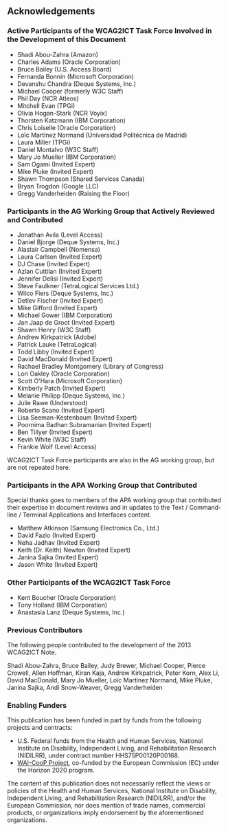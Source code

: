 ## Acknowledgements

### Active Participants of the WCAG2ICT Task Force Involved in the Development of this Document
* Shadi Abou-Zahra (Amazon)
* Charles Adams (Oracle Corporation)
* Bruce Bailey (U.S. Access Board)
* Fernanda Bonnin (Microsoft Corporation)
* Devanshu Chandra (Deque Systems, Inc.)
* Michael Cooper (formerly W3C Staff)
* Phil Day (NCR Atleos)
* Mitchell Evan (TPGi)
* Olivia Hogan-Stark (NCR Voyix)
* Thorsten Katzmann (IBM Corporation)
* Chris Loiselle (Oracle Corporation)
* Loïc Martínez Normand (Universidad Politécnica de Madrid) 
* Laura Miller (TPGi)
* Daniel Montalvo (W3C Staff)
* Mary Jo Mueller (IBM Corporation)
* Sam Ogami (Invited Expert)
* Mike Pluke (Invited Expert)
* Shawn Thompson (Shared Services Canada)
* Bryan Trogdon (Google LLC)
* Gregg Vanderheiden (Raising the Floor)

### Participants in the AG Working Group that Actively Reviewed and Contributed

* Jonathan Avila (Level Access)
* Daniel Bjorge (Deque Systems, Inc.)
* Alastair Campbell (Nomensa)
* Laura Carlson (Invited Expert)
* DJ Chase (Invited Expert)
* Azlan Cuttilan (Invited Expert)
* Jennifer Delisi (Invited Expert)
* Steve Faulkner (TetraLogical Services Ltd.)
* Wilco Fiers (Deque Systems, Inc.)
* Detlev Fischer (Invited Expert)
* Mike Gifford (Invited Expert)
* Michael Gower (IBM Corporation)
* Jan Jaap de Groot (Invited Expert)
* Shawn Henry (W3C Staff)
* Andrew Kirkpatrick (Adobe)
* Patrick Lauke (TetraLogical)
* Todd Libby (Invited Expert)
* David MacDonald (Invited Expert)
* Rachael Bradley Montgomery (Library of Congress)
* Lori Oakley (Oracle Corporation)
* Scott O'Hara (Microsoft Corporation)
* Kimberly Patch (Invited Expert)
* Melanie Philipp (Deque Systems, Inc.)
* Julie Rawe (Understood)
* Roberto Scano (Invited Expert)
* Lisa Seeman-Kestenbaum (Invited Expert)
* Poornima Badhan Subramanian (Invited Expert)
* Ben Tillyer (Invited Expert)
* Kevin White (W3C Staff)
* Frankie Wolf (Level Access)

WCAG2ICT Task Force participants are also in the AG working group, but are not repeated here.

### Participants in the APA Working Group that Contributed
Special thanks goes to members of the APA working group that contributed their expertise in document reviews and in updates to the Text / Command-line / Terminal Applications and Interfaces content. 

* Matthew Atkinson (Samsung Electronics Co., Ltd.)
* David Fazio (Invited Expert)
* Neha Jadhav (Invited Expert)
* Keith (Dr. Keith) Newton (Invited Expert)
* Janina Sajka (Invited Expert)
* Jason White (Invited Expert)

### Other Participants of the WCAG2ICT Task Force
* Kent Boucher (Oracle Corporation)
* Tony Holland (IBM Corporation)
* Anastasia Lanz (Deque Systems, Inc.)

### Previous Contributors
The following people contributed to the development of the 2013 WCAG2ICT Note.

Shadi Abou-Zahra, Bruce Bailey, Judy Brewer, Michael Cooper, Pierce Crowell, Allen Hoffman, Kiran Kaja, Andrew Kirkpatrick, Peter Korn, Alex Li, David MacDonald, Mary Jo Mueller, Loïc Martínez Normand, Mike Pluke, Janina Sajka, Andi Snow-Weaver, Gregg Vanderheiden

### Enabling Funders

This publication has been funded in part by funds from the following projects and contracts:

* U.S. Federal funds from the Health and Human Services, National Institute on Disability, Independent Living, and Rehabilitation Research (NIDILRR), under contract number HHS75P00120P00168. 
* [WAI-CooP Project](https://www.w3.org/WAI/about/projects/wai-coop/), co-funded by the European Commission (EC) under the Horizon 2020 program.

The content of this publication does not necessarily reflect the views or policies of the Health and Human Services, National Institute on Disability, Independent Living, and Rehabilitation Research (NIDILRR), and/or the European Commission, nor does mention of trade names, commercial products, or organizations imply endorsement by the aforementioned organizations.
